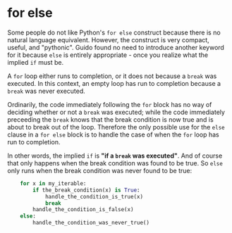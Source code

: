 # for else

Some people do not like Python's `for else` construct because
there is no natural language equivalent.
However, the construct is very compact, useful, and "pythonic".
Guido found no need to introduce another keyword for it
because `else` is entirely appropriate - once you realize
what the implied `if` must be.

A `for` loop either runs to completion,
or it does not because a `break` was executed.
In this context, an empty loop has run to completion
because a `break` was never executed.

Ordinarily, the code immediately following the `for` block
has no way of deciding whether or not a `break` was executed;
while the code immediately preceeding the `break` knows that
the break condition is now true
and is about to break out of the loop.
Therefore the only possible use for the `else` clause
in a `for else` block
is to handle the case of when the `for` loop has run to completion.

In other words, the implied `if` is **"if a `break` was executed"**.
And of course that only happens when the break condition was found to be true.
So `else` only runs when the break condition was never found to be true:
```python
    for x in my_iterable:
        if the_break_condition(x) is True:
            handle_the_condition_is_true(x)
            break
        handle_the_condition_is_false(x)
    else:
        handle_the_condition_was_never_true()
```
